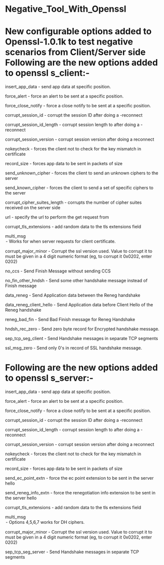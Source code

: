 # Negative_Tool_With_Openssl
New configurable options added to Openssl-1.0.1k to test negative scenarios from Client/Server side
Following are the new options added to openssl s_client:-
===================================================================

insert_app_data <position>  - send app data at specific position.
					
force_alert <position> <alert-number>  - force an alert to be sent at a specific position.

force_close_notify <position>  - force a close notify to be sent at a specific position.
					
corrupt_session_id	- corrupt the session ID after doing a -reconnect

corrupt_session_id_length <length>	- corrupt session length to <length> after doing a -reconnect

corrupt_session_version	- corrupt session version after doing a reconnect

nokeycheck	- forces the client not to check for the key mismatch in certificate

record_size <size>  - forces app data to be sent in packets of size <size>

send_unknown_cipher  - forces the client to send an unknown ciphers to the server

send_known_cipher  - forces the client to send a set of specific ciphers to the server

corrupt_cipher_suites_length <length>     - corrupts the number of cipher suites received on the server side

url  - specify the url to perform the get request from

corrupt_tls_extensions  - add random data to the tls extensions field

multi_msg <option>  - Works for when server requests for client certificate.

corrupt_major_minor <position> <value>  - Corrupt the ssl version used. Value to corrupt it to must be given in a 4 digit numeric format (eg, to corrupt it 0x0202, enter 0202)
					
no_ccs					- Send Finish Message without sending CCS

no_fin_other_hndsh			- Send some other handshake message instead of Finish message

data_reneg				- Send Application data between the Reneg handshake

data_reneg_client_hello                   - Send Application data before Client Hello of the Reneg handshake

reneg_bad_fin				- Send Bad Finish message for Reneg Handshake

hndsh_rec_zero <value>			- Send zero byte record for Encrypted handshake message.

sep_tcp_seg_client                        - Send Handshake messages in separate TCP segments

ssl_msg_zero <value>                    - Send only 0's in record of SSL handshake message.
			
Following are the new options added to openssl s_server:-
===================================================================
insert_app_data <position>  - send app data at specific position.
					
force_alert <position> <alert-number>  - force an alert to be sent at a specific position.

force_close_notify <position>  - force a close notify to be sent at a specific position.
					
corrupt_session_id	- corrupt the session ID after doing a -reconnect

corrupt_session_id_length <length>	- corrupt session length to <length> after doing a -reconnect

corrupt_session_version	- corrupt session version after doing a reconnect

nokeycheck	- forces the client not to check for the key mismatch in certificate

record_size <size>  - forces app data to be sent in packets of size <size>

send_ec_point_extn  				- force the ec point extension to be sent in the server hello

send_reneg_info_extn  				- force the renegotiation info extension to be sent in the server hello

corrupt_tls_extensions  - add random data to the tls extensions field

multi_msg <option>  - Options 4,5,6,7 works for DH ciphers.

corrupt_major_minor <position> <value>  - Corrupt the ssl version used. Value to corrupt it to must be given in a 4 digit numeric format (eg, to corrupt it 0x0202, enter 0202)
					
sep_tcp_seg_server                       - Send Handshake messages in separate TCP segments				
